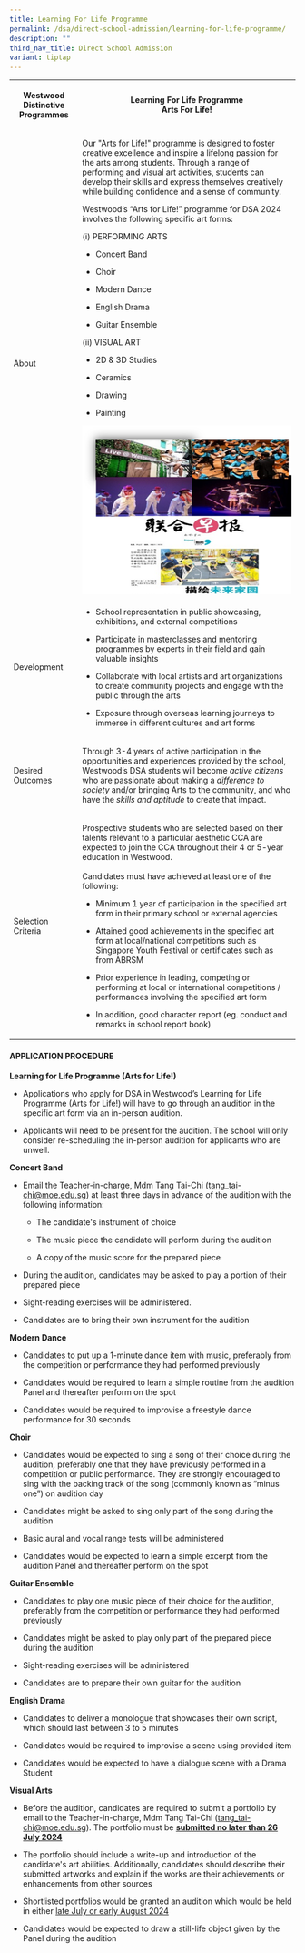 ```yaml
---
title: Learning For Life Programme
permalink: /dsa/direct-school-admission/learning-for-life-programme/
description: ""
third_nav_title: Direct School Admission
variant: tiptap
---
```

<p></p>
<table style="minWidth: 50px">
<colgroup>
<col>
<col>
</colgroup>
<tbody>
<tr>
<th rowspan="1" colspan="1">
<p>Westwood Distinctive Programmes</p>
</th>
<th rowspan="1" colspan="1">
<p>Learning For Life Programme
<br>Arts For Life!
<br>
</p>
</th>
</tr>
<tr>
<td rowspan="1" colspan="1">
<p>About</p>
</td>
<td rowspan="1" colspan="1">
<p>Our "Arts for Life!" programme is designed to foster creative excellence
and inspire a lifelong passion for the arts among students. Through a range
of performing and visual art activities, students can develop their skills
and express themselves creatively while building confidence and a sense
of community.</p>
<p></p>
<p>Westwood’s “Arts for Life!” programme for DSA 2024 involves the following
specific art forms:</p>
<p>(i) PERFORMING ARTS</p>
<ul>
<li>
<p>Concert Band</p>
</li>
<li>
<p>Choir</p>
</li>
<li>
<p>Modern Dance</p>
</li>
<li>
<p>English Drama</p>
</li>
<li>
<p>Guitar Ensemble</p>
</li>
</ul>
<p></p>
<p>(ii) VISUAL ART</p>
<ul>
<li>
<p>2D &amp; 3D Studies</p>
</li>
<li>
<p>Ceramics</p>
</li>
<li>
<p>Drawing</p>
</li>
<li>
<p>Painting
<br>
</p>
</li>
</ul>
<div class="isomer-image-wrapper">
<img style="width: 100%" height="auto" width="100%" src="/images/dsa%20llp3.png">
</div>
</td>
</tr>
<tr>
<td rowspan="1" colspan="1">
<p>Development</p>
</td>
<td rowspan="1" colspan="1">
<ul data-tight="true" class="tight">
<li>
<p>School representation in public showcasing, exhibitions, and external
competitions</p>
</li>
<li>
<p>Participate in masterclasses and mentoring programmes by experts in their
field and gain valuable insights</p>
</li>
<li>
<p>Collaborate with local artists and art organizations to create community
projects and engage with the public through the arts</p>
</li>
<li>
<p>Exposure through overseas learning journeys to immerse in different cultures
and art forms</p>
</li>
</ul>
</td>
</tr>
<tr>
<td rowspan="1" colspan="1">
<p>Desired Outcomes</p>
</td>
<td rowspan="1" colspan="1">
<p>Through 3-4 years of active participation in the opportunities and experiences
provided by the school, Westwood’s DSA students will become <em>active citizens</em> who
are passionate about making a <em>difference to society</em> and/or bringing
Arts to the community, and who have the <em>skills and aptitude </em>to
create that impact.</p>
</td>
</tr>
<tr>
<td rowspan="1" colspan="1">
<p>Selection Criteria</p>
</td>
<td rowspan="1" colspan="1">
<p>Prospective students who are selected based on their talents relevant
to a particular aesthetic CCA are expected to join the CCA throughout their
4 or 5-year education in Westwood.
<br>
<br>Candidates must have achieved at least one of the following:</p>
<ul>
<li>
<p>Minimum 1 year of participation in the specified art form in their primary
school or external agencies</p>
</li>
<li>
<p>Attained good achievements in the specified art form at local/national
competitions such as Singapore Youth Festival or certificates such as from
ABRSM</p>
</li>
<li>
<p>Prior experience in leading, competing or performing at local or international
competitions / performances involving the specified art form</p>
</li>
<li>
<p>In addition, good character report (eg. conduct and remarks in school
report book)</p>
</li>
</ul>
</td>
</tr>
</tbody>
</table>
<p></p>
<h4><strong>APPLICATION PROCEDURE</strong></h4>
<p><strong>Learning for Life Programme (Arts for Life!)</strong>
</p>
<ul>
<li>
<p>Applications who apply for DSA in Westwood’s Learning for Life Programme
(Arts for Life!) will have to go through an audition in the specific art
form via an in-person audition.</p>
</li>
<li>
<p>Applicants will need to be present for the audition. The school will only
consider re-scheduling the in-person audition for applicants who are unwell.</p>
</li>
</ul>
<p></p>
<p><strong>Concert Band</strong>
</p>
<ul>
<li>
<p>Email the Teacher-in-charge, Mdm Tang Tai-Chi (<a href="mailto:tang_tai-chi@moe.edu.sg" rel="noopener noreferrer nofollow" target="_blank">tang_tai-chi@moe.edu.sg</a>) at least
three days in advance of the audition with the following information:</p>
<ul>
<li>
<p>The candidate's instrument of choice</p>
</li>
<li>
<p>The music piece the candidate will perform during the audition</p>
</li>
<li>
<p>A copy of the music score for the prepared piece</p>
</li>
</ul>
</li>
<li>
<p>During the audition, candidates may be asked to play a portion of their
prepared piece</p>
</li>
<li>
<p>Sight-reading exercises will be administered.</p>
</li>
<li>
<p>Candidates are to bring their own instrument for the audition</p>
</li>
</ul>
<p></p>
<p><strong>Modern Dance</strong>
</p>
<ul>
<li>
<p>Candidates to put up a 1-minute dance item with music, preferably from
the competition or performance they had performed previously</p>
</li>
<li>
<p>Candidates would be required to learn a simple routine from the audition
Panel and thereafter perform on the spot</p>
</li>
<li>
<p>Candidates would be required to improvise a freestyle dance performance
for 30 seconds</p>
<p></p>
</li>
</ul>
<p><strong>Choir</strong>
</p>
<ul>
<li>
<p>Candidates would be expected to sing a song of their choice during the
audition, preferably one that they have previously performed in a competition
or public performance. They are strongly encouraged to sing with the backing
track of the song (commonly known as “minus one”) on audition day</p>
</li>
<li>
<p>Candidates might be asked to sing only part of the song during the audition</p>
</li>
<li>
<p>Basic aural and vocal range tests will be administered</p>
</li>
<li>
<p>Candidates would be expected to learn a simple excerpt from the audition
Panel and thereafter perform on the spot</p>
</li>
</ul>
<p><strong>Guitar Ensemble</strong>
</p>
<ul>
<li>
<p>Candidates to play one music piece of their choice for the audition, preferably
from the competition or performance they had performed previously</p>
</li>
<li>
<p>Candidates might be asked to play only part of the prepared piece during
the audition</p>
</li>
<li>
<p>Sight-reading exercises will be administered</p>
</li>
<li>
<p>Candidates are to prepare their own guitar for the audition</p>
</li>
</ul>
<p><strong>English Drama</strong>
</p>
<ul>
<li>
<p>Candidates to deliver a monologue that showcases their own script, which
should last between 3 to 5 minutes</p>
</li>
<li>
<p>Candidates would be required to improvise a scene using provided item</p>
</li>
<li>
<p>Candidates would be expected to have a dialogue scene with a Drama Student</p>
</li>
</ul>
<p><strong>Visual Arts</strong>
</p>
<ul>
<li>
<p>Before the audition, candidates are required to submit a portfolio by
email to the Teacher-in-charge, Mdm Tang Tai-Chi (<a href="mailto:tang_tai-chi@moe.edu.sg" rel="noopener noreferrer nofollow" target="_blank">tang_tai-chi@moe.edu.sg</a>). The
portfolio must be <strong><u>submitted no later than 26 July 2024</u></strong>
</p>
</li>
<li>
<p>The portfolio should include a write-up and introduction of the candidate's
art abilities. Additionally, candidates should describe their submitted
artworks and explain if the works are their achievements or enhancements
from other sources</p>
</li>
<li>
<p>Shortlisted portfolios would be granted an audition which would be held
in either <u>late July or early August 2024</u>
</p>
</li>
<li>
<p>Candidates would be expected to draw a still-life object given by the
Panel during the audition</p>
</li>
</ul>
<p></p>